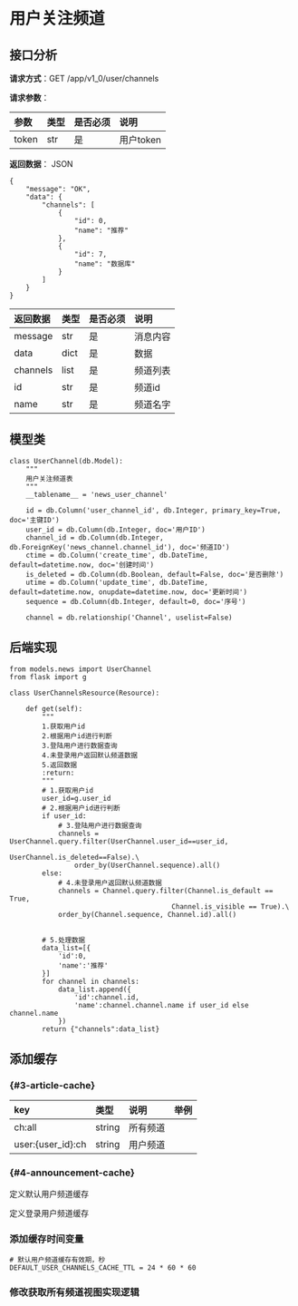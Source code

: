# 用户关注频道

## 接口分析

**请求方式**：GET /app/v1\_0/user/channels

**请求参数**：

| 参数 | 类型 | 是否必须 | 说明 |
| :--- | :--- | :--- | :--- |
| token | str | 是 | 用户token |

**返回数据**： JSON

```
{
    "message": "OK",
    "data": {
        "channels": [
            {
                "id": 0,
                "name": "推荐"
            },
            {
                "id": 7,
                "name": "数据库"
            }
        ]
    }
}
```

| 返回数据 | 类型 | 是否必须 | 说明 |
| :--- | :--- | :--- | :--- |
| message | str | 是 | 消息内容 |
| data | dict | 是 | 数据 |
| channels | list | 是 | 频道列表 |
| id | str | 是 | 频道id |
| name | str | 是 | 频道名字 |

## 模型类

```
class UserChannel(db.Model):
    """
    用户关注频道表
    """
    __tablename__ = 'news_user_channel'

    id = db.Column('user_channel_id', db.Integer, primary_key=True, doc='主键ID')
    user_id = db.Column(db.Integer, doc='用户ID')
    channel_id = db.Column(db.Integer, db.ForeignKey('news_channel.channel_id'), doc='频道ID')
    ctime = db.Column('create_time', db.DateTime, default=datetime.now, doc='创建时间')
    is_deleted = db.Column(db.Boolean, default=False, doc='是否删除')
    utime = db.Column('update_time', db.DateTime, default=datetime.now, onupdate=datetime.now, doc='更新时间')
    sequence = db.Column(db.Integer, default=0, doc='序号')

    channel = db.relationship('Channel', uselist=False)
```

## 后端实现

```
from models.news import UserChannel
from flask import g

class UserChannelsResource(Resource):

    def get(self):
        """
        1.获取用户id
        2.根据用户id进行判断
        3.登陆用户进行数据查询
        4.未登录用户返回默认频道数据
        5.返回数据
        :return:
        """
        # 1.获取用户id
        user_id=g.user_id
        # 2.根据用户id进行判断
        if user_id:
            # 3.登陆用户进行数据查询
            channels = UserChannel.query.filter(UserChannel.user_id==user_id,
                                                UserChannel.is_deleted==False).\
                order_by(UserChannel.sequence).all()
        else:
            # 4.未登录用户返回默认频道数据
            channels = Channel.query.filter(Channel.is_default == True,
                                        Channel.is_visible == True).\
            order_by(Channel.sequence, Channel.id).all()


        # 5.处理数据
        data_list=[{
            'id':0,
            'name':'推荐'
        }]
        for channel in channels:
            data_list.append({
                'id':channel.id,
                'name':channel.channel.name if user_id else channel.name
            })
        return {"channels":data_list}
```

## 添加缓存

###  {#3-article-cache}

| key | 类型 | 说明 | 举例 |
| :--- | :--- | :--- | :--- |
| ch:all | string | 所有频道 |  |
| user:{user\_id}:ch | string | 用户频道 |  |

###  {#4-announcement-cache}

定义默认用户频道缓存

定义登录用户频道缓存

### 添加缓存时间变量

```
# 默认用户频道缓存有效期，秒
DEFAULT_USER_CHANNELS_CACHE_TTL = 24 * 60 * 60
```

### 修改获取所有频道视图实现逻辑



